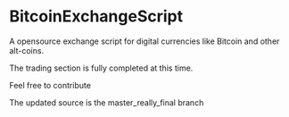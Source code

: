 BitcoinExchangeScript
=====================

A opensource exchange script for digital currencies like Bitcoin and other alt-coins. 

The trading section is fully completed at this time. 

Feel free to contribute

The updated source is the master_really_final branch
